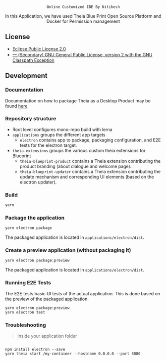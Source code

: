 <br/>
<div id="theia-logo" align="center">

    Online Customized IDE By Nitikesh
</div>

<div id="badges" align="center">

In this Application, we have used Theia Blue Print Open Source Platform and Docker for Permission management

</div>

## License

- [Eclipse Public License 2.0](LICENSE)
- [一 (Secondary) GNU General Public License, version 2 with the GNU Classpath Exception](LICENSE)


## Development

### Documentation

Documentation on how to package Theia as a Desktop Product may be found [here](https://theia-ide.org/docs/blueprint_documentation/)

### Repository structure

- Root level configures mono-repo build with lerna
- `applications` groups the different app targets
  - `electron` contains app to package, packaging configuration, and E2E tests for the electron target.
- `theia-extensions` groups the various custom theia extensions for Blueprint
  - `theia-blueprint-product` contains a Theia extension contributing the product branding (about dialogue and welcome page).
  - `theia-blueprint-updater` contains a Theia extension contributing the update mechanism and corresponding UI elements (based on the electron updater).

### Build

```sh
yarn
```

### Package the application

```sh
yarn electron package
```

The packaged application is located in `applications/electron/dist`.

### Create a preview application (without packaging it)

```sh
yarn electron package:preview
```

The packaged application is located in `applications/electron/dist`.

### Running E2E Tests

The E2E tests basic UI tests of the actual application.
This is done based on the preview of the packaged application.

```sh
yarn electron package:preview
yarn electron test
```

### Troubleshooting

>Inside your application folder
```

npm install electron --save
yarn theia start /my-container --hostname 0.0.0.0 --port 8080
```
